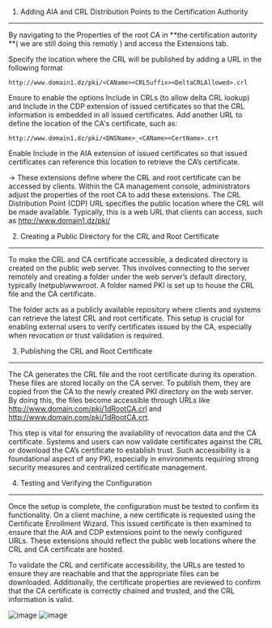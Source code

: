 1. Adding AIA and CRL Distribution Points to the Certification Authority
___________________________
By navigating to the Properties of the root CA in **the certification autority **( we are still doing this remotly ) and access the Extensions tab.

Specify the location where the CRL will be published by adding a URL in the following format
    
    http://www.domain1.dz/pki/<CAName><CRLSuffix><DeltaCRLAllowed>.crl
    
Ensure to enable the options Include in CRLs (to allow delta CRL lookup) and Include in the CDP extension of issued certificates so that the CRL information is embedded in all issued certificates.
Add another URL to define the location of the CA's certificate, such as:

    http://www.domain1.dz/pki/<DNSName>_<CAName><CertName>.crt
Enable Include in the AIA extension of issued certificates so that issued certificates can reference this location to retrieve the CA’s certificate.

-> These extensions define where the CRL and root certificate can be accessed by clients. 
Within the CA management console, administrators adjust the properties of the root CA to add these extensions. 
The CRL Distribution Point (CDP) URL specifies the public location where the CRL will be made available. 
Typically, this is a web URL that clients can access, such as http://www.domain1.dz/pki/


2. Creating a Public Directory for the CRL and Root Certificate
______________________

To make the CRL and CA certificate accessible, a dedicated directory is created on the public web server. 
This involves connecting to the server remotely and creating a folder under the web server’s default directory, 
typically Inetpub\wwwroot. A folder named PKI is set up to house the CRL file and the CA certificate.

The folder acts as a publicly available repository where clients and systems can retrieve the latest CRL and root certificate.
This setup is crucial for enabling external users to verify certificates issued by the CA, especially when revocation or trust validation is required.

3. Publishing the CRL and Root Certificate
________________________

The CA generates the CRL file and the root certificate during its operation. 
These files are stored locally on the CA server. To publish them, they are copied from the CA to the newly created PKI directory on the web server. 
By doing this, the files become accessible through URLs like http://www.domain.com/pki/1dRootCA.crl and http://www.domain.com/pki/1dRootCA.crt.

This step is vital for ensuring the availability of revocation data and the CA certificate. 
Systems and users can now validate certificates against the CRL or download the CA’s certificate to establish trust. 
Such accessibility is a foundational aspect of any PKI, especially in environments requiring strong security measures and centralized certificate management.

4. Testing and Verifying the Configuration 
______________
Once the setup is complete, the configuration must be tested to confirm its functionality. 
On a client machine, a new certificate is requested using the Certificate Enrollment Wizard. 
This issued certificate is then examined to ensure that the AIA and CDP extensions point to the newly configured URLs. 
These extensions should reflect the public web locations where the CRL and CA certificate are hosted.

To validate the CRL and certificate accessibility, the URLs are tested to ensure they are reachable and that the appropriate files can be downloaded. 
Additionally, the certificate properties are reviewed to confirm that the CA certificate is correctly chained and trusted, and the CRL information is valid.

![image](https://github.com/user-attachments/assets/67eec272-cf82-4560-bda1-42248d9fc333)
![image](https://github.com/user-attachments/assets/7bf8cb71-ae9f-4213-913a-3ae9d0d3e178)

